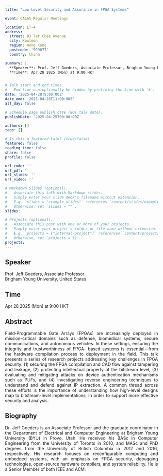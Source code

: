 ```yaml
---
title: "Low-Level Security and Assurance in FPGA Systems"

event: CALAS Regular Meetings

location: LT-4
address:
  street: 83 Tat Chee Avenue
  city: Kowloon
  region: Hong Kong
  postcode: '999077'
  country: China

summary: |
  **Speaker**: Prof. Jeff Goeders, Associate Professor, Brigham Young University, United States<br>
  **Time**: Apr 28 2025 (Mon) at 9:00 HKT


# Talk start and end times.
#   End time can optionally be hidden by prefixing the line with `#`.
date: '2025-04-28T9:00:00Z'
date_end: '2025-04-28T11:00:00Z'
all_day: false

# Schedule page publish date (NOT talk date).
publishDate: '2025-04-25T00:00:00Z'

authors: []
tags: []

# Is this a featured talk? (true/false)
featured: false
reading_time: false
share: false
profile: false

url_code: ''
url_pdf: ''
url_slides: ''
url_video: ''

# Markdown Slides (optional).
#   Associate this talk with Markdown slides.
#   Simply enter your slide deck's filename without extension.
#   E.g. `slides = "example-slides"` references `content/slides/example-slides.md`.
#   Otherwise, set `slides = ""`.
slides:

# Projects (optional).
#   Associate this post with one or more of your projects.
#   Simply enter your project's folder or file name without extension.
#   E.g. `projects = ["internal-project"]` references `content/project/deep-learning/index.md`.
#   Otherwise, set `projects = []`.
projects:
---
```

## Speaker
Prof. Jeff Goeders, Associate Professor <br>
Brigham Young University, United States

## Time
Apr 28 2025 (Mon) at 9:00 HKT

## Abstract
<div style="text-align: justify">
Field-Programmable Gate Arrays (FPGAs) are increasingly deployed in mission-critical domains such as defense, biomedical systems, secure communications, and autonomous vehicles. In these settings, ensuring the integrity and trustworthiness of FPGA- based systems is essential—from the hardware compilation process to deployment in the field. This talk presents a series of research projects addressing key challenges in FPGA security: (1) securing the FPGA compilation and CAD flow against tampering and leakage, (2) protecting intellectual property at the bitstream level, (3) evaluating and mitigating attacks on device authentication mechanisms such as PUFs, and (4) investigating reverse engineering techniques to understand and defend against IP extraction. A common thread across these efforts is the importance of understanding how high-level designs map to bitstream-level implementations, in order to support more effective security and analysis.
</div>

## Biography
<div style="text-align: justify">
Dr. Jeff Goeders is an Associate Professor and the graduate coordinator in the Department of Electrical and Computer Engineering at Brigham Young University (BYU) in Provo, Utah. He received his BASc in Computer Engineering from the University of Toronto in 2010, and MASc and PhD degrees from the University of British Columbia in 2012 and 2016, respectively. His research focuses on reconfigurable computing and embedded systems, with an emphasis on FPGA security, debugging technologies, open-source hardware compilers, and system reliability. He is a Senior Member of both IEEE and ACM.
</div>
